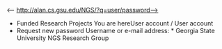 <-- http://alan.cs.gsu.edu/NGS/?q=user/password-->

* Funded Research Projects
You are hereUser account / User account
* Request new password
Username or e-mail address: *
Georgia State University NGS Research Group